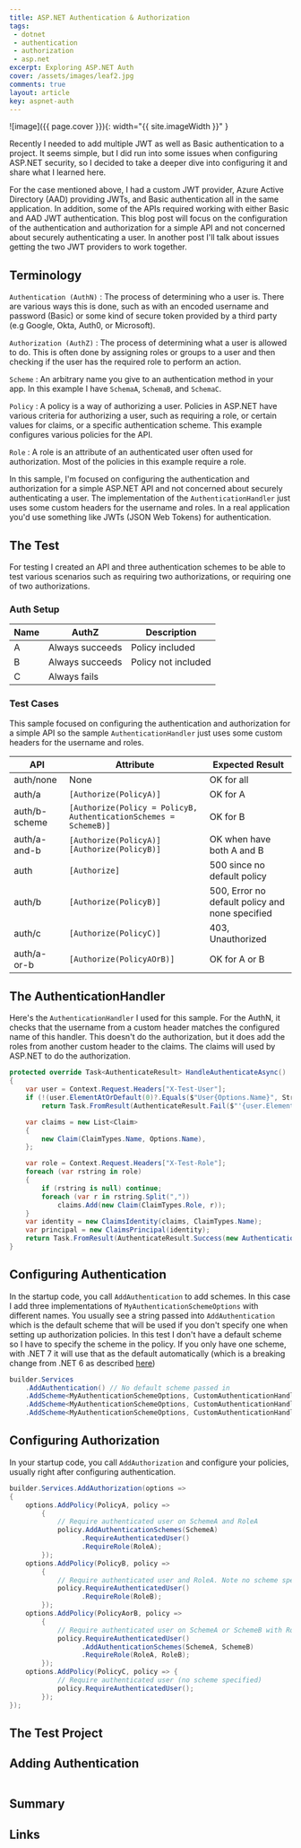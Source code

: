 ```yaml
---
title: ASP.NET Authentication & Authorization
tags:
 - dotnet
 - authentication
 - authorization
 - asp.net
excerpt: Exploring ASP.NET Auth
cover: /assets/images/leaf2.jpg
comments: true
layout: article
key: aspnet-auth
---
```


![image]({{ page.cover }}){: width="{{ site.imageWidth }}" }

Recently I needed to add multiple JWT as well as Basic authentication to a project. It seems simple, but I did run into some issues when configuring ASP.NET security, so I decided to take a deeper dive into configuring it and share what I learned here.

For the case mentioned above, I had a custom JWT provider, Azure Active Directory (AAD) providing JWTs, and Basic authentication all in the same application. In addition, some of the APIs required working with either Basic and AAD JWT authentication. This blog post will focus on the configuration of the authentication and authorization for a simple API and not concerned about securely authenticating a user. In another post I'll talk about issues getting the two JWT providers to work together.

## Terminology

`Authentication (AuthN)`
: The process of determining who a user is. There are various ways this is done, such as with an encoded username and password (Basic) or some kind of secure token provided by a third party (e.g Google, Okta, Auth0, or Microsoft).

`Authorization (AuthZ)`
: The process of determining what a user is allowed to do. This is often done by assigning roles or groups to a user and then checking if the user has the required role to perform an action.

`Scheme`
: An arbitrary name you give to an authentication method in your app. In this example I have `SchemaA`, `SchemaB`, and `SchemaC`.

`Policy`
: A policy is a way of authorizing a user. Policies in ASP.NET have various criteria for authorizing a user, such as requiring a role, or certain values for claims, or a specific authentication scheme. This example configures various policies for the API.

`Role`
: A role is an attribute of an authenticated user often used for authorization. Most of the policies in this example require a role.

In this sample, I'm focused on configuring the authentication and authorization for a simple ASP.NET API and not concerned about securely authenticating a user. The implementation of the `AuthenticationHandler` just uses some custom headers for the username and roles. In a real application you'd use something like JWTs (JSON Web Tokens) for authentication.

## The Test

For testing I created an API and three authentication schemes to be able to test various scenarios such as requiring two authorizations, or requiring one of two authorizations.

### Auth Setup

| Name | AuthZ           | Description         |
| ---- | --------------- | ------------------- |
| A    | Always succeeds | Policy included     |
| B    | Always succeeds | Policy not included |
| C    | Always fails    |

### Test Cases

This sample focused on configuring the authentication and authorization for a simple API so the sample `AuthenticationHandler` just uses some custom headers for the username and roles.

| API           | Attribute                                                        | Expected Result                                 |
| ------------- | ---------------------------------------------------------------- | ----------------------------------------------- |
| auth/none     | None                                                             | OK for all                                      |
| auth/a        | `[Authorize(PolicyA)]`                                           | OK for A                                        |
| auth/b-scheme | `[Authorize(Policy = PolicyB, AuthenticationSchemes = SchemeB)]` | OK for B                                        |
| auth/a-and-b  | `[Authorize(PolicyA)][Authorize(PolicyB)]`                       | OK when have both A and B                       |
| auth          | `[Authorize]`                                                    | 500 since no default policy                     |
| auth/b        | `[Authorize(PolicyB)]`                                           | 500, Error no default policy and none specified |
| auth/c        | `[Authorize(PolicyC)]`                                           | 403, Unauthorized                               |
| auth/a-or-b   | `[Authorize(PolicyAOrB)]`                                        | OK for A or B                                   |

## The AuthenticationHandler

Here's the `AuthenticationHandler` I used for this sample. For the AuthN, it checks that the username from a custom header matches the configured name of this handler. This doesn't do the authorization, but it does add the roles from another custom header to the claims. The claims will used by ASP.NET to do the authorization.

```csharp
protected override Task<AuthenticateResult> HandleAuthenticateAsync()
{
    var user = Context.Request.Headers["X-Test-User"];
    if (!(user.ElementAtOrDefault(0)?.Equals($"User{Options.Name}", StringComparison.OrdinalIgnoreCase) ?? false))
        return Task.FromResult(AuthenticateResult.Fail($"'{user.ElementAtOrDefault(0)}' was not 'User{Options.Name}'"));

    var claims = new List<Claim>
    {
        new Claim(ClaimTypes.Name, Options.Name),
    };

    var role = Context.Request.Headers["X-Test-Role"];
    foreach (var rstring in role)
    {
        if (rstring is null) continue;
        foreach (var r in rstring.Split(","))
            claims.Add(new Claim(ClaimTypes.Role, r));
    }
    var identity = new ClaimsIdentity(claims, ClaimTypes.Name);
    var principal = new ClaimsPrincipal(identity);
    return Task.FromResult(AuthenticateResult.Success(new AuthenticationTicket(principal, ClaimTypes.Name)));
}
```

## Configuring Authentication

In the startup code, you call `AddAuthentication` to add schemes. In this case I add three implementations of `MyAuthenticationSchemeOptions` with different names. You usually see a string passed into `AddAuthentication` which is the default scheme that will be used if you don't specify one when setting up authorization policies. In this test I don't have a default scheme so I have to specify the scheme in the policy. If you only have one scheme, with .NET 7 it will use that as the default automatically (which is a breaking change from .NET 6 as described [here](https://learn.microsoft.com/en-us/dotnet/core/compatibility/aspnet-core/7.0/default-authentication-scheme))

```csharp
builder.Services
    .AddAuthentication() // No default scheme passed in
    .AddScheme<MyAuthenticationSchemeOptions, CustomAuthenticationHandler>(SchemeA, options => options.Name = NameClaimA )
    .AddScheme<MyAuthenticationSchemeOptions, CustomAuthenticationHandler>(SchemeB, options => options.Name = NameClaimB )
    .AddScheme<MyAuthenticationSchemeOptions, CustomAuthenticationHandler>(SchemeC, options => options.Name = NameClaimC );
```

## Configuring Authorization

In your startup code, you call `AddAuthorization` and configure your policies, usually right after configuring authentication.

```csharp
builder.Services.AddAuthorization(options =>
{
    options.AddPolicy(PolicyA, policy =>
        {
            // Require authenticated user on SchemeA and RoleA
            policy.AddAuthenticationSchemes(SchemeA)
                  .RequireAuthenticatedUser()
                  .RequireRole(RoleA);
        });
    options.AddPolicy(PolicyB, policy =>
        {
            // Require authenticated user and RoleA. Note no scheme specified.
            policy.RequireAuthenticatedUser()
                  .RequireRole(RoleB);
        });
    options.AddPolicy(PolicyAorB, policy =>
        {
            // Require authenticated user on SchemeA or SchemeB with RoleA or RoleB
            policy.RequireAuthenticatedUser()
                  .AddAuthenticationSchemes(SchemeA, SchemeB)
                  .RequireRole(RoleA, RoleB);
        });
    options.AddPolicy(PolicyC, policy => {
            // Require authenticated user (no scheme specified)
            policy.RequireAuthenticatedUser();
        });
});
```

## The Test Project

## Adding Authentication

```csharp
```

## Summary


## Links

